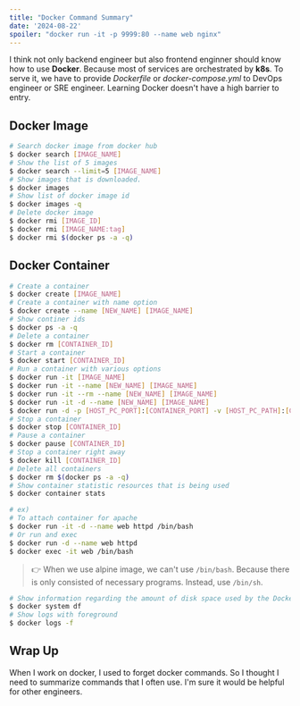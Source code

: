 ```yaml
---
title: "Docker Command Summary"
date: '2024-08-22'
spoiler: "docker run -it -p 9999:80 --name web nginx"
---
```


I think not only backend engineer but also frontend enginner should know how to use **Docker**. Because most of services are orchestrated by **k8s**. To serve it, we have to provide *Dockerfile* or *docker-compose.yml* to DevOps engineer or SRE engineer. Learning Docker doesn't have a high barrier to entry.

## Docker Image

```sh
# Search docker image from docker hub
$ docker search [IMAGE_NAME]
# Show the list of 5 images
$ docker search --limit=5 [IMAGE_NAME]
# Show images that is downloaded.
$ docker images
# Show list of docker image id
$ docker images -q
# Delete docker image
$ docker rmi [IMAGE_ID]
$ docker rmi [IMAGE_NAME:tag]
$ docker rmi $(docker ps -a -q)
```

## Docker Container

```sh
# Create a container
$ docker create [IMAGE_NAME]
# Create a container with name option
$ docker create --name [NEW_NAME] [IMAGE_NAME]
# Show continer ids
$ docker ps -a -q
# Delete a container
$ docker rm [CONTAINER_ID]
# Start a container
$ docker start [CONTAINER_ID]
# Run a container with various options
$ docker run -it [IMAGE_NAME]
$ docker run -it --name [NEW_NAME] [IMAGE_NAME]
$ docker run -it --rm --name [NEW_NAME] [IMAGE_NAME]
$ docker run -it -d --name [NEW_NAME] [IMAGE_NAME]
$ docker run -d -p [HOST_PC_PORT]:[CONTAINER_PORT] -v [HOST_PC_PATH]:[CONTAINER_PATH] --name web-server httpd
# Stop a container
$ docker stop [CONTAINER_ID]
# Pause a container
$ docker pause [CONTAINER_ID]
# Stop a container right away
$ docker kill [CONTAINER_ID]
# Delete all containers
$ docker rm $(docker ps -a -q)
# Show container statistic resources that is being used
$ docker container stats

# ex)
# To attach container for apache
$ docker run -it -d --name web httpd /bin/bash
# Or run and exec
$ docker run -d --name web httpd
$ docker exec -it web /bin/bash
```

> 👉 When we use alpine image, we can't use `/bin/bash`. Because there is only consisted of necessary programs. Instead, use `/bin/sh`.

```sh
# Show information regarding the amount of disk space used by the Docker daemon
$ docker system df
# Show logs with foreground
$ docker logs -f
```

## Wrap Up

When I work on docker, I used to forget docker commands. So I thought I need to summarize commands that I often use. I'm sure it would be helpful for other engineers.
